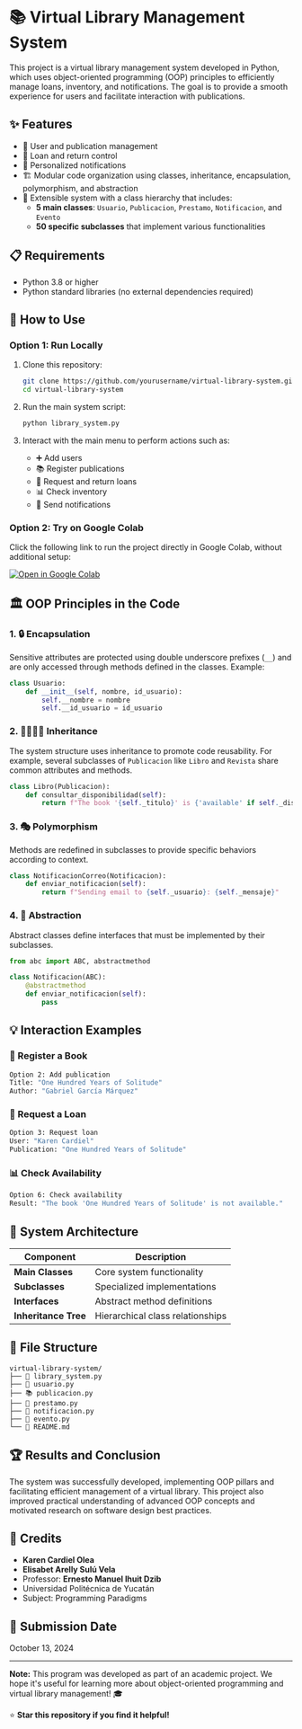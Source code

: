 # 📚 Virtual Library Management System

This project is a virtual library management system developed in Python, which uses object-oriented programming (OOP) principles to efficiently manage loans, inventory, and notifications. The goal is to provide a smooth experience for users and facilitate interaction with publications.

## ✨ Features

- 👥 User and publication management
- 📖 Loan and return control
- 🔔 Personalized notifications
- 🏗️ Modular code organization using classes, inheritance, encapsulation, polymorphism, and abstraction
- 🔧 Extensible system with a class hierarchy that includes:
  - **5 main classes**: `Usuario`, `Publicacion`, `Prestamo`, `Notificacion`, and `Evento`
  - **50 specific subclasses** that implement various functionalities

## 📋 Requirements

- Python 3.8 or higher
- Python standard libraries (no external dependencies required)

## 🚀 How to Use

### Option 1: Run Locally

1. Clone this repository:
   ```bash
   git clone https://github.com/yourusername/virtual-library-system.git
   cd virtual-library-system
   ```

2. Run the main system script:
   ```bash
   python library_system.py
   ```

3. Interact with the main menu to perform actions such as:
   - ➕ Add users
   - 📚 Register publications
   - 🔄 Request and return loans
   - 📊 Check inventory
   - 📧 Send notifications

### Option 2: Try on Google Colab

Click the following link to run the project directly in Google Colab, without additional setup:

[![Open in Google Colab](https://colab.research.google.com/assets/colab-badge.svg)](https://colab.research.google.com/drive/1SOsZwAiIZhTIvcKijrnvOh2tTXpAQFkM?usp=sharing)

## 🏛️ OOP Principles in the Code

### 1. 🔒 Encapsulation
Sensitive attributes are protected using double underscore prefixes (`__`) and are only accessed through methods defined in the classes. Example:

```python
class Usuario:
    def __init__(self, nombre, id_usuario):
        self.__nombre = nombre
        self.__id_usuario = id_usuario
```

### 2. 👨‍👩‍👧‍👦 Inheritance
The system structure uses inheritance to promote code reusability. For example, several subclasses of `Publicacion` like `Libro` and `Revista` share common attributes and methods.

```python
class Libro(Publicacion):
    def consultar_disponibilidad(self):
        return f"The book '{self._titulo}' is {'available' if self._disponible else 'not available'}."
```

### 3. 🎭 Polymorphism
Methods are redefined in subclasses to provide specific behaviors according to context.

```python
class NotificacionCorreo(Notificacion):
    def enviar_notificacion(self):
        return f"Sending email to {self._usuario}: {self._mensaje}"
```

### 4. 🎨 Abstraction
Abstract classes define interfaces that must be implemented by their subclasses.

```python
from abc import ABC, abstractmethod

class Notificacion(ABC):
    @abstractmethod
    def enviar_notificacion(self):
        pass
```

## 💡 Interaction Examples

### 📖 Register a Book
```bash
Option 2: Add publication
Title: "One Hundred Years of Solitude"
Author: "Gabriel García Márquez"
```

### 🔄 Request a Loan
```bash
Option 3: Request loan
User: "Karen Cardiel"
Publication: "One Hundred Years of Solitude"
```

### 📊 Check Availability
```bash
Option 6: Check availability
Result: "The book 'One Hundred Years of Solitude' is not available."
```

## 🎯 System Architecture

| Component | Description |
|-----------|-------------|
| **Main Classes** | Core system functionality |
| **Subclasses** | Specialized implementations |
| **Interfaces** | Abstract method definitions |
| **Inheritance Tree** | Hierarchical class relationships |

## 📂 File Structure
```
virtual-library-system/
├── 📝 library_system.py
├── 👥 usuario.py
├── 📚 publicacion.py
├── 🔄 prestamo.py
├── 🔔 notificacion.py
├── 📅 evento.py
└── 📖 README.md
```

## 🏆 Results and Conclusion

The system was successfully developed, implementing OOP pillars and facilitating efficient management of a virtual library. This project also improved practical understanding of advanced OOP concepts and motivated research on software design best practices.

## 👥 Credits

- **Karen Cardiel Olea**
- **Elisabet Arelly Sulú Vela**
- Professor: **Ernesto Manuel Ihuit Dzib**
- Universidad Politécnica de Yucatán
- Subject: Programming Paradigms

## 📅 Submission Date

October 13, 2024

---

**Note:** This program was developed as part of an academic project. We hope it's useful for learning more about object-oriented programming and virtual library management! 🎓

⭐ **Star this repository if you find it helpful!**
